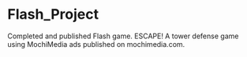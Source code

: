 Flash_Project
=============

Completed and published Flash game. ESCAPE! A tower defense game using MochiMedia ads published on mochimedia.com.